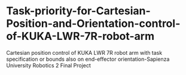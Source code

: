 # Task-priority-for-Cartesian-Position-and-Orientation-control-of-KUKA-LWR-7R-robot-arm
Cartesian position control of KUKA LWR 7R robot arm with task specification or bounds also on end-effector orientation-Sapienza University Robotics 2 Final Project
